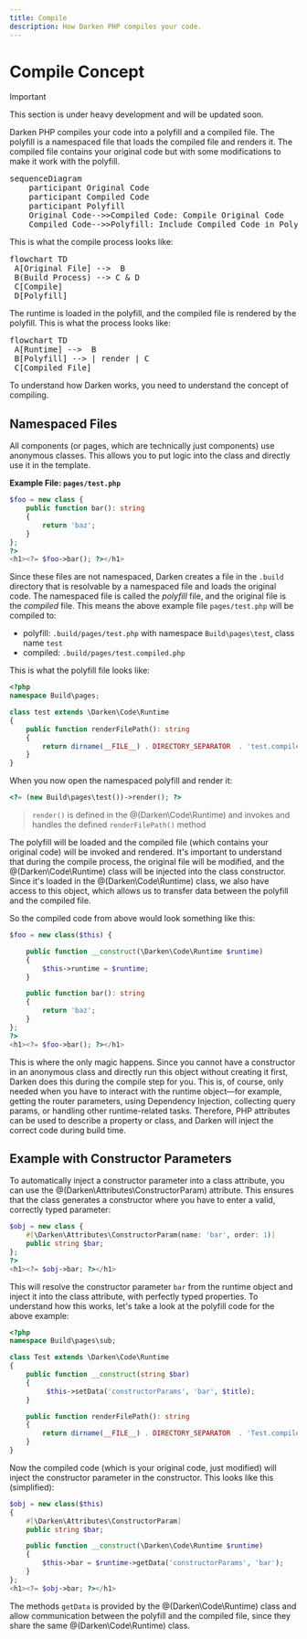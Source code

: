 ```yaml
---
title: Compile
description: How Darken PHP compiles your code.
---
```


# Compile Concept

> [!IMPORTANT]
> This section is under heavy development and will be updated soon.

Darken PHP compiles your code into a polyfill and a compiled file. The polyfill is a namespaced file that loads the compiled file and renders it. The compiled file contains your original code but with some modifications to make it work with the polyfill.

<pre class="mermaid">
sequenceDiagram
    participant Original Code
    participant Compiled Code
    participant Polyfill
    Original Code-->>Compiled Code: Compile Original Code
    Compiled Code-->>Polyfill: Include Compiled Code in Polyfill
</pre>

This is what the compile process looks like:

<pre class="mermaid">
flowchart TD
 A[Original File] -->  B
 B(Build Process) --> C & D
 C[Compile]
 D[Polyfill]
</pre>

The runtime is loaded in the polyfill, and the compiled file is rendered by the polyfill. This is what the process looks like:

<pre class="mermaid">
flowchart TD
 A[Runtime] -->  B
 B[Polyfill] --> | render | C
 C[Compiled File]
</pre>

To understand how Darken works, you need to understand the concept of compiling.

## Namespaced Files

All components (or pages, which are technically just components) use anonymous classes. This allows you to put logic into the class and directly use it in the template.

**Example File: `pages/test.php`**

```php
$foo = new class {
    public function bar(): string
    {
        return 'baz';
    }
};
?>
<h1><?= $foo->bar(); ?></h1>
```

Since these files are not namespaced, Darken creates a file in the `.build` directory that is resolvable by a namespaced file and loads the original code. The namespaced file is called the *polyfill* file, and the original file is the *compiled* file. This means the above example file `pages/test.php` will be compiled to:

+ polyfill: `.build/pages/test.php` with namespace `Build\pages\test`, class name `test`
+ compiled: `.build/pages/test.compiled.php`

This is what the polyfill file looks like:

```php
<?php
namespace Build\pages;

class test extends \Darken\Code\Runtime
{
    public function renderFilePath(): string
    {
        return dirname(__FILE__) . DIRECTORY_SEPARATOR  . 'test.compiled.php';
    }
}
```

When you now open the namespaced polyfill and render it:

```php
<?= (new Build\pages\test())->render(); ?>
```

> `render()` is defined in the @(Darken\Code\Runtime) and invokes and handles the defined `renderFilePath()` method

The polyfill will be loaded and the compiled file (which contains your original code) will be invoked and rendered. It's important to understand that during the compile process, the original file will be modified, and the @(Darken\Code\Runtime) class will be injected into the class constructor. Since it's loaded in the @(Darken\Code\Runtime) class, we also have access to this object, which allows us to transfer data between the polyfill and the compiled file.

So the compiled code from above would look something like this:

```php
$foo = new class($this) {

    public function __construct(\Darken\Code\Runtime $runtime)
    {
        $this->runtime = $runtime;
    }

    public function bar(): string
    {
        return 'baz';
    }
};
?>
<h1><?= $foo->bar(); ?></h1>
```

This is where the only magic happens. Since you cannot have a constructor in an anonymous class and directly run this object without creating it first, Darken does this during the compile step for you. This is, of course, only needed when you have to interact with the runtime object—for example, getting the router parameters, using Dependency Injection, collecting query params, or handling other runtime-related tasks. Therefore, PHP attributes can be used to describe a property or class, and Darken will inject the correct code during build time.

## Example with Constructor Parameters

To automatically inject a constructor parameter into a class attribute, you can use the @(Darken\Attributes\ConstructorParam) attribute. This ensures that the class generates a constructor where you have to enter a valid, correctly typed parameter:

```php
$obj = new class {
    #[\Darken\Attributes\ConstructorParam(name: 'bar', order: 1)]
    public string $bar;
};
?>
<h1><?= $obj->bar; ?></h1>
```

This will resolve the constructor parameter `bar` from the runtime object and inject it into the class attribute, with perfectly typed properties. To understand how this works, let's take a look at the polyfill code for the above example:

```php
<?php
namespace Build\pages\sub;

class Test extends \Darken\Code\Runtime
{
    public function __construct(string $bar)
    {
         $this->setData('constructorParams', 'bar', $title);
    }

    public function renderFilePath(): string
    {
        return dirname(__FILE__) . DIRECTORY_SEPARATOR  . 'Test.compiled.php';
    }
}
```

Now the compiled code (which is your original code, just modified) will inject the constructor parameter in the constructor. This looks like this (simplified):

```php
$obj = new class($this)
{
    #[\Darken\Attributes\ConstructorParam]
    public string $bar;

    public function __construct(\Darken\Code\Runtime $runtime)
    {
        $this->bar = $runtime->getData('constructorParams', 'bar');
    }
};
<h1><?= $obj->bar; ?></h1>
```

The methods `getData` is provided by the @(Darken\Code\Runtime) class and allow communication between the polyfill and the compiled file, since they share the same @(Darken\Code\Runtime) class.
